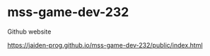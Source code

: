 # mss-game-dev-232


Github website

https://jaiden-prog.github.io/mss-game-dev-232/public/index.html


